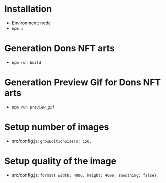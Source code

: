 # Installation
- Environment: node
- `npm i`
# Generation Dons NFT arts
- `npm run build`

# Generation Preview Gif for Dons NFT arts
- `npm run preview_gif`

# Setup number of images
- src/config.js: `growEditionSizeTo: 150,`

# Setup quality of the image
- src/config.js:  `format{ width: 4096, height: 4096, smoothing: false}`

